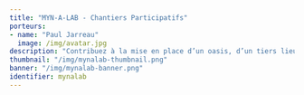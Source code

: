 ```yaml
---
title: "MYN-A-LAB - Chantiers Participatifs"
porteurs:
- name: "Paul Jarreau"
  image: /img/avatar.jpg
description: "Contribuez à la mise en place d’un oasis, d’un tiers lieux autogéré. Du jardin en permaculture au labo de garage, le MYNE-A-LAB met vos savoirs faire à l’épreuve des lowtech."
thumbnail: "/img/mynalab-thumbnail.png"
banner: "/img/mynalab-banner.png"
identifier: mynalab
---
```

